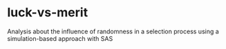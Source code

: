 # luck-vs-merit
Analysis about the influence of randomness in a selection process using a simulation-based approach with SAS
